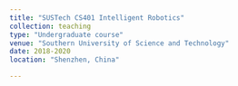 ```yaml
---
title: "SUSTech CS401 Intelligent Robotics"
collection: teaching
type: "Undergraduate course"
venue: "Southern University of Science and Technology"
date: 2018-2020
location: "Shenzhen, China"

---
```

